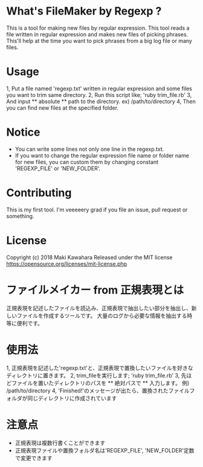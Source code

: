 # What's FileMaker by Regexp ?
  This is a tool for making new files by regular expression.
  This tool reads a file written in regular expression and makes new files of picking phrases.
  This'll help at the time you want to pick phrases from a big log file or many files.
# Usage
  1, Put a file named 'regexp.txt' written in regular expression and some files you want to trim same directory.
  2, Run this script like; 'ruby trim_file.rb'
  3, And input ** absolute ** path to the directory. ex) /path/to/directory
  4, Then you can find new files at the specified folder.
# Notice
  - You can write some lines not only one line in the regexp.txt.
  - If you want to change the regular expression file name or folder name for new files,
    you can custom them by changing constant 'REGEXP_FILE' or 'NEW_FOLDER'.
# Contributing
  This is my first tool.
  I'm veeeeery grad if you file an issue, pull request or something.
# License
  Copyright (c) 2018 Maki Kawahara
  Released under the MIT license
  https://opensource.org/licenses/mit-license.php

# ファイルメイカー from 正規表現とは
  正規表現を記述したファイルを読込み、正規表現で抽出したい部分を抽出し、新しいファイルを作成するツールです。
  大量のログから必要な情報を抽出する時等に便利です。
# 使用法
  1, 正規表現を記述した'regexp.txt'と、正規表現で置換したいファイルを好きなディレクトリに置きます。
  2, trim_fileを実行します; 'ruby trim_file.rb'
  3, 先ほどファイルを置いたディレクトリのパスを ** 絶対パスで ** 入力します。 例) /path/to/directory
  4, 'Finished!'のメッセージが出たら、置換されたファイルフォルダが同じディレクトリに作成されています
# 注意点
  - 正規表現は複数行書くことができます
  - 正規表現ファイルや置換フォルダ名は'REGEXP_FILE', 'NEW_FOLDER'定数で変更できます